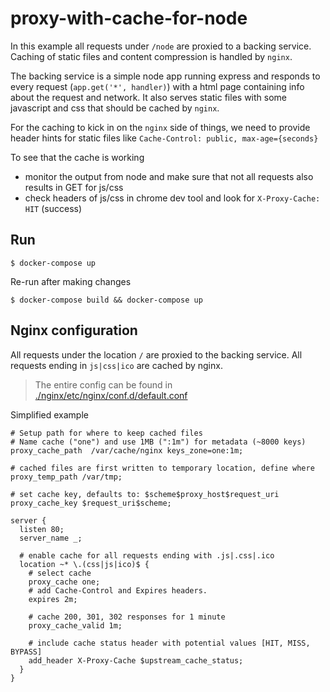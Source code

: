 # proxy-with-cache-for-node

In this example all requests under `/node` are proxied to a backing service.
Caching of static files and content compression is handled by `nginx`.

The backing service is a simple node app running express and responds to every request (`app.get('*', handler)`) with a html page containing info about the request and network. It also serves static files with some javascript and css that should be cached by `nginx`.

For the caching to kick in on the `nginx` side of things, we need to provide header hints for static files like `Cache-Control: public, max-age={seconds}`

To see that the cache is working
 * monitor the output from node and make sure that not all requests also results in GET for js/css
 * check headers of js/css in chrome dev tool and look for `X-Proxy-Cache: HIT` (success)

## Run

```
$ docker-compose up
```

Re-run after making changes

```
$ docker-compose build && docker-compose up
```

## Nginx configuration

All requests under the location `/` are proxied to the backing service.
All requests ending in `js|css|ico` are cached by nginx.

> The entire config can be found in [./nginx/etc/nginx/conf.d/default.conf](./nginx/etc/nginx/conf.d/default.conf)

Simplified example
```nginx
# Setup path for where to keep cached files
# Name cache ("one") and use 1MB (":1m") for metadata (~8000 keys)
proxy_cache_path  /var/cache/nginx keys_zone=one:1m;

# cached files are first written to temporary location, define where
proxy_temp_path /var/tmp;            

# set cache key, defaults to: $scheme$proxy_host$request_uri
proxy_cache_key $request_uri$scheme; 

server {
  listen 80;
  server_name _;

  # enable cache for all requests ending with .js|.css|.ico
  location ~* \.(css|js|ico)$ {
    # select cache
    proxy_cache one;
    # add Cache-Control and Expires headers. 
    expires 2m;

    # cache 200, 301, 302 responses for 1 minute
    proxy_cache_valid 1m;

    # include cache status header with potential values [HIT, MISS, BYPASS]
    add_header X-Proxy-Cache $upstream_cache_status;
  }
}
```